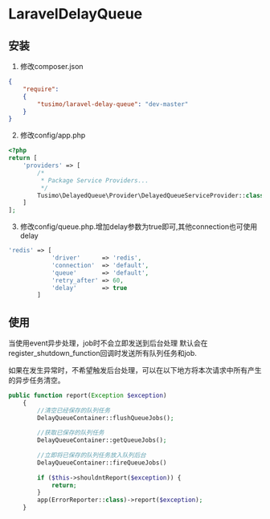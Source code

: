 # LaravelDelayQueue

## 安装

1. 修改composer.json
```json
{
    "require":
    {
        "tusimo/laravel-delay-queue": "dev-master"
    }
}
```

2. 修改config/app.php
```php
<?php
return [
    'providers' => [
        /*
         * Package Service Providers...
         */
        Tusimo\DelayedQueue\Provider\DelayedQueueServiceProvider::class,
    ]
];
```

3. 修改config/queue.php.增加delay参数为true即可,其他connection也可使用delay
```php
'redis' => [
            'driver'      => 'redis',
            'connection'  => 'default',
            'queue'       => 'default',
            'retry_after' => 60,
            'delay'       => true
        ]
```

## 使用
当使用event异步处理，job时不会立即发送到后台处理
默认会在register_shutdown_function回调时发送所有队列任务和job.

如果在发生异常时，不希望触发后台处理，可以在以下地方将本次请求中所有产生的异步任务清空。
```php
public function report(Exception $exception)
    {
        //清空已经保存的队列任务
        DelayQueueContainer::flushQueueJobs();
        
        //获取已保存的队列任务
        DelayQueueContainer::getQueueJobs();
        
        //立即将已保存的队列任务放入队列后台
        DelayQueueContainer::fireQueueJobs()
        
        if ($this->shouldntReport($exception)) {
            return;
        }
        app(ErrorReporter::class)->report($exception);
    }
```
